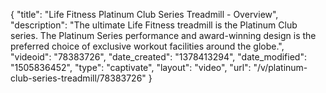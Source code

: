 {
    "title": "Life Fitness Platinum Club Series Treadmill - Overview",
    "description": "The ultimate Life Fitness treadmill is the Platinum Club series. The Platinum Series performance and award-winning design is the preferred choice of exclusive workout facilities around the globe.",
    "videoid": "78383726",
    "date_created": "1378413294",
    "date_modified": "1505836452",
    "type": "captivate",
    "layout": "video",
    "url": "\/v\/platinum-club-series-treadmill\/78383726"
}